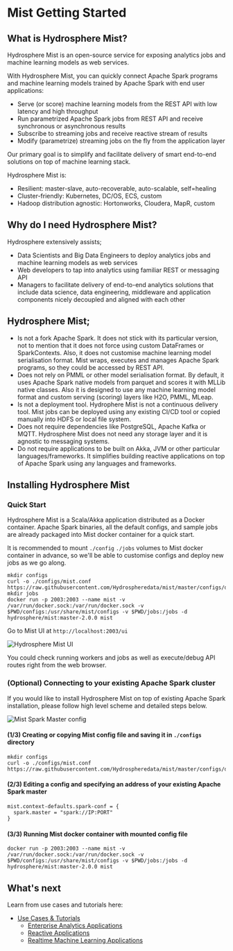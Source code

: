 # Mist Getting Started

## What is Hydrosphere Mist?

Hydrosphere Mist is an open-source service for exposing analytics jobs and machine learning models as web services.

With Hydrosphere Mist, you can quickly connect Apache Spark programs and machine learning models trained by Apache Spark with end user applications:
 - Serve (or score) machine learning models from the REST API with low latency and high throughput
 - Run parametrized Apache Spark jobs from REST API and receive synchronous or asynchronous results
 - Subscribe to streaming jobs and receive reactive stream of results
 - Modify (parametrize) streaming jobs on the fly from the application layer

Our primary goal is to simplify and facilitate delivery of smart end-to-end solutions on top of machine learning stack.

Hydrosphere Mist is:
 - Resilient: master-slave, auto-recoverable, auto-scalable, self=healing
 - Cluster-friendly: Kubernetes, DC/OS, ECS, custom
 - Hadoop distribution agnostic: Hortonworks, Cloudera, MapR, custom

## Why do I need Hydrosphere Mist?
Hydrosphere extensively assists;
 - Data Scientists and Big Data Engineers to deploy analytics jobs and machine learning models as web services
 - Web developers to tap into analytics using familiar REST or messaging API
 - Managers to facilitate delivery of end-to-end analytics solutions that include data science, data engineering, middleware and application components nicely decoupled and aligned with each other

## Hydrosphere Mist;
 - Is not a fork Apache Spark. It does not stick with its particular version, not to mention that it does not force using custom DataFrames or SparkContexts. Also, it does not customise machine learning model serialisation format. Mist wraps, executes and manages Apache Spark programs, so they could be accessed by REST API. 
 - Does not rely on PMML or other model serialisation format. By default, it uses Apache Spark native models from parquet and scores it with MLLib native classes. Also it is designed to use any machine learning model format and custom serving (scoring) layers like H2O, PMML, MLeap. 
 - Is not a deployment tool. Hydrophere Mist is not a continuous delivery tool. Mist jobs can be deployed using any existing CI/CD tool or copied manually into HDFS or local file system.
 - Does not require dependencies like PostgreSQL, Apache Kafka or MQTT. Hydrosphere Mist does not need any storage layer and it is agnostic to messaging systems.
 - Do not require applications to be built on Akka, JVM or other particular languages/frameworks. It simplifies building reactive applications on top of Apache Spark using any languages and frameworks.

## Installing Hydrosphere Mist 
### Quick Start
Hydrosphere Mist is a Scala/Akka application distributed as a Docker container. Apache Spark binaries, all the default configs, and sample jobs are already packaged into Mist docker container for a quick start.

It is recommended to mount `./config` `./jobs` volumes to Mist docker container in advance, so we'll be able to customise configs and deploy new jobs as we go along. 

```
mkdir configs
curl -o ./configs/mist.conf https://raw.githubusercontent.com/Hydrospheredata/mist/master/configs/docker.conf
mkdir jobs
docker run -p 2003:2003 --name mist -v /var/run/docker.sock:/var/run/docker.sock -v $PWD/configs:/usr/share/mist/configs -v $PWD/jobs:/jobs -d hydrosphere/mist:master-2.0.0 mist
```

Go to Mist UI at `http://localhost:2003/ui`

![Hydrosphere Mist UI](http://dv9c7babquml0.cloudfront.net/docs-images/hydrisphere-mist-ui.png)

You could check running workers and jobs as well as execute/debug API routes right from the web browser.

### (Optional) Connecting to your existing Apache Spark cluster
If you would like to install Hydrosphere Mist on top of existing Apache Spark installation, please follow high level scheme and detailed steps below. 

![Mist Spark Master config](http://dv9c7babquml0.cloudfront.net/docs-images/mist-spark-master.png)

#### (1/3) Creating or copying Mist config file and saving it in `./configs` directory  

```
mkdir configs
curl -o ./configs/mist.conf https://raw.githubusercontent.com/Hydrospheredata/mist/master/configs/docker.conf
```

#### (2/3) Editing a config and specifying an address of your existing Apache Spark master

```
mist.context-defaults.spark-conf = {
  spark.master = "spark://IP:PORT"
}
```

#### (3/3) Running Mist docker container with mounted config file

```
docker run -p 2003:2003 --name mist -v /var/run/docker.sock:/var/run/docker.sock -v $PWD/configs:/usr/share/mist/configs -v $PWD/jobs:/jobs -d hydrosphere/mist:master-2.0.0 mist
```

## What's next

Learn from use cases and tutorials here:
- [Use Cases & Tutorials](/docs/use-cases/README.md)
    - [Enterprise Analytics Applications](/docs/use-cases/enterprise-analytics.md)
    - [Reactive Applications](/docs/use-cases/reactive.md)
    - [Realtime Machine Learning Applications](/docs/use-cases/ml-realtime.md)
